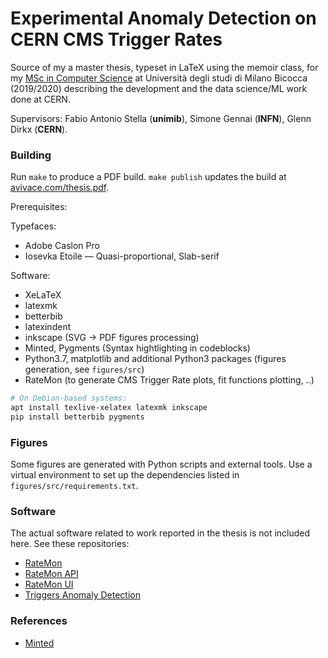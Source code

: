 # Experimental Anomaly Detection on CERN CMS Trigger Rates

Source of my a master thesis, typeset in LaTeX using the memoir class, for my [MSc in Computer Science](https://github.com/avivace/compsci) at Università degli studi di Milano Bicocca (2019/2020) describing the development and the data science/ML work done at CERN.

Supervisors: Fabio Antonio Stella (**unimib**), Simone Gennai (**INFN**), Glenn Dirkx (**CERN**).

### Building

Run `make` to produce a PDF build. `make publish` updates the build at [avivace.com/thesis.pdf](https://avivace.com/thesis.pdf).

Prerequisites: 

Typefaces:

- Adobe Caslon Pro
- Iosevka Etoile — Quasi-proportional, Slab-serif

Software:

- XeLaTeX
- latexmk
- betterbib
- latexindent
- inkscape (SVG -> PDF figures processing)
- Minted, Pygments (Syntax hightlighting in codeblocks)
- Python3.7, matplotlib and additional Python3 packages (figures generation, see `figures/src`)
- RateMon (to generate CMS Trigger Rate plots, fit functions plotting, ..)

```bash
# On Debian-based systems:
apt install texlive-xelatex latexmk inkscape
pip install betterbib pygments
```

### Figures

Some figures are generated with Python scripts and external tools. Use a virtual environment to set up the dependencies listed in `figures/src/requirements.txt`.

### Software

The actual software related to work reported in the thesis is not included here. See these repositories:

- [RateMon]()
- [RateMon API]()
- [RateMon UI]()
- [Triggers Anomaly Detection]()

### References

- [Minted](https://blog.wizardsoftheweb.pro/syntax-highlighting-in-latex-with-minted/#code)
